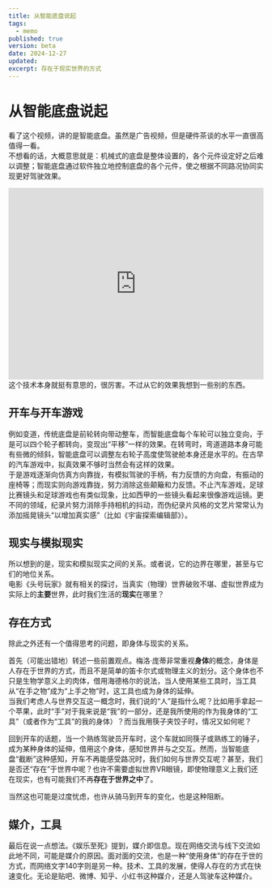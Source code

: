 ```yaml
---
title: 从智能底盘说起
tags:
  - memo
published: true
version: beta
date: 2024-12-27
updated:
excerpt: 存在于现实世界的方式
---
```


# 从智能底盘说起

看了这个视频，讲的是智能底盘。虽然是广告视频，但是硬件茶谈的水平一直很高值得一看。  
不想看的话，大概意思就是：机械式的底盘是整体设置的，各个元件设定好之后难以调整；智能底盘通过软件独立地控制底盘的各个元件，使之根据不同路况协同实现更好驾驶效果。

<div style="position: relative; width: 100%; height: 0; padding-bottom: 75%;"><iframe src="https://player.bilibili.com/player.html?isOutside=true&aid=113667920105243&bvid=BV1wYkJY3Em9&cid=27388806852&p=1&autoplay=0" scrolling="no" border="0" frameborder="no" framespacing="0" allowfullscreen="true" style="position: absolute; width: 100%; height: 100%; left: 0; top: 0;"> </iframe></div>
这个技术本身就挺有意思的，很厉害。不过从它的效果我想到一些别的东西。

## 开车与开车游戏

例如变道，传统底盘是前轮转向带动整车，而智能底盘每个车轮可以独立变向，于是可以四个轮子都转向，变现出“平移”一样的效果。在转弯时，弯道道路本身可能有些微的倾斜，智能底盘可以调整左右轮子高度使驾驶舱本身还是水平的。在古早的汽车游戏中，拟真效果不够时当然会有这样的效果。  
于是游戏逐渐向仿真方向靠拢，有模拟驾驶的手柄，有力反馈的方向盘，有振动的座椅等；而现实则向游戏靠拢，努力消除这些颠簸和力反馈。不止汽车游戏，足球比赛镜头和足球游戏也有类似现象，比如西甲的一些镜头看起来很像游戏运镜。更不同的领域，纪录片努力消除手持相机的抖动，而伪纪录片风格的文艺片常常认为添加摇晃镜头“以增加真实感”（比如《宇宙探索编辑部》）。

## 现实与模拟现实

所以想到的是，现实和模拟现实之间的关系。或者说，它的边界在哪里，甚至与它们的地位关系。  
电影《头号玩家》就有相关的探讨，当真实（物理）世界破败不堪、虚拟世界成为实际上的**主要**世界，此时我们生活的**现实**在哪里？

## 存在方式

除此之外还有一个值得思考的问题，即身体与现实的关系。

首先（可能出错地）转述一些前置观点。梅洛·庞蒂非常重视**身体**的概念，身体是人存在于世界的方式，而且不是简单的笛卡尔式或物理主义的划分。这个身体也不只是生物学意义上的肉体，借用海德格尔的说法，当人使用某些工具时，当工具从“在手之物”成为“上手之物”时，这工具也成为身体的延伸。  
当我们考虑人与世界交互这一概念时，我们说的“人”是指什么呢？比如用手拿起一个苹果，此时“手”对于我来说是“我”的一部分，还是我所使用的作为我身体的“工具”（或者作为“工具”的我的身体）？而当我用筷子夹饺子时，情况又如何呢？

回到开车的话题，当一个熟练驾驶员开车时，这个车就如同筷子或熟练工的锤子，成为某种身体的延伸，借用这个身体，感知世界并与之交互。然而，当智能底盘“截断”这种感知，开车不再能感受路况时，我们如何与世界交互呢？甚至，我们是否还“存在”于世界中呢？也许不需要虚拟世界VR眼镜，即使物理意义上我们还在现实，也有可能我们不再**存在于世界之中**了。

当然这也可能是过度忧虑，也许从骑马到开车的变化，也是这种阻断。

## 媒介，工具

最后在说一点想法。《娱乐至死》提到，媒介即信息。现在网络交流与线下交流如此地不同，可能是媒介的原因。面对面的交流，也是一种“使用身体”的存在于世的方式，而网络文字140字则是另一种。技术、工具的发展，使得人存在的方式在快速变化。无论是贴吧、微博、知乎、小红书这种媒介，还是人驾驶车这种媒介。
